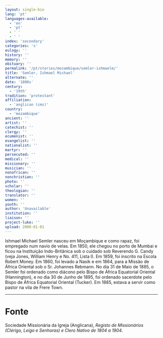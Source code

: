 ```yaml
---
layout: single-bio
lang: 'pt'
languages-available:
  - 'en'
  - 'pt'
  - ' '
  - ' '
index: 'secondary'
categories: 's'
eulogy: ''
history: ''
memory: ''
obituary: ''
permalink: '/pt/stories/mozambique/semler-ishmaelm/'
title: 'Semler, Ishmael Michael'
alternate: ''
date: '1800s'
century:
  - '19th'
tradition: 'protestant'
affiliation:
  - 'anglican (cms)'
country:
  - 'mozambique'
ancient: ''
artist: ''
catechist: ''
clergy: ''
ecumenist: ''
evangelist: ''
nationalist: ''
martyr: ''
persecuted: ''
medical: ''
missionary: ''
musician: ''
nonafrican: ''
nonchristian: ''
photo: ''
scholar: ''
theologian: ''
translator: ''
women: ''
youth: ''
author: 'Unavailable'
institution: ''
liaison: ''
project-luke: ''
upload: 2000-01-01
---
```



Ishmael Michael Semler nasceu em Moçambique e como rapaz, foi empregado num navio de velas. Em 1850, ele chegou no porto de Mumbai e ficou na Instituição Indo-Britânica sob o cuidado sob Reverendo G. Candy (veja Jones, William Henry e No. 411, Lista I). Em 1859, foi inscrito na Escola Robert Money.  Em 1860, foi levado a Nasik e em 1864, para a Missão de África Oriental sob o Sr. Johannes Rebmann. No dia 31 de Maio de 1885, o Semler foi ordenado como diácono pelo Bispo de África Equatorial Oriental (Hannington), e no dia 30 de Junho de 1895, foi ordenado sacerdote pelo  Bispo de África Equatorial Oriental (Tucker). Em 1885, estava a servir como pastor na vila de Frere Town.



---

# Fonte
Sociedade Missionária da Igreja (Anglicana), *Registo de Missionários (Clérigo, Leigo e Senhoras) e Clero Nativo de 1804 a 1904*.